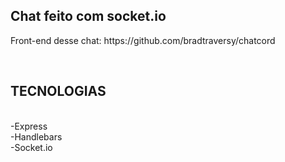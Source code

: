 <h2>Chat feito com socket.io</h2>

<p>Front-end desse chat: https://github.com/bradtraversy/chatcord </p>
<br>
<h2>TECNOLOGIAS</h2>
<br>
-Express
<br>
-Handlebars
<br>
-Socket.io
